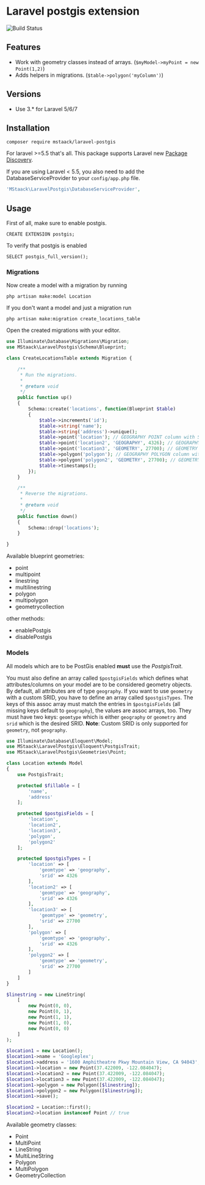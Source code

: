 Laravel postgis extension
=========================

![Build Status](https://github.com/mstaack/laravel-postgis/workflows/Test%20Suite/badge.svg)

## Features

 * Work with geometry classes instead of arrays. (`$myModel->myPoint = new Point(1,2)`)
 * Adds helpers in migrations. (`$table->polygon('myColumn')`)

## Versions
- Use 3.* for Laravel 5/6/7

## Installation

    composer require mstaack/laravel-postgis

For laravel >=5.5 that's all. This package supports Laravel new [Package Discovery](https://laravel.com/docs/5.5/packages#package-discovery).

If you are using Laravel < 5.5, you also need to add the DatabaseServiceProvider to your `config/app.php` file.
```php
'MStaack\LaravelPostgis\DatabaseServiceProvider',
```
## Usage

First of all, make sure to enable postgis.

    CREATE EXTENSION postgis;

To verify that postgis is enabled

    SELECT postgis_full_version();

### Migrations

Now create a model with a migration by running

    php artisan make:model Location

If you don't want a model and just a migration run

    php artisan make:migration create_locations_table

Open the created migrations with your editor.

```PHP
use Illuminate\Database\Migrations\Migration;
use MStaack\LaravelPostgis\Schema\Blueprint;

class CreateLocationsTable extends Migration {

    /**
     * Run the migrations.
     *
     * @return void
     */
    public function up()
    {
        Schema::create('locations', function(Blueprint $table)
        {
            $table->increments('id');
            $table->string('name');
            $table->string('address')->unique();
            $table->point('location'); // GEOGRAPHY POINT column with SRID of 4326 (these are the default values).
            $table->point('location2', 'GEOGRAPHY', 4326); // GEOGRAPHY POINT column with SRID of 4326 with optional parameters.
            $table->point('location3', 'GEOMETRY', 27700); // GEOMETRY column with SRID of 27700.
            $table->polygon('polygon'); // GEOGRAPHY POLYGON column with SRID of 4326.
            $table->polygon('polygon2', 'GEOMETRY', 27700); // GEOMETRY POLYGON column with SRID of 27700.
            $table->timestamps();
        });
    }

    /**
     * Reverse the migrations.
     *
     * @return void
     */
    public function down()
    {
        Schema::drop('locations');
    }

}
```

Available blueprint geometries:

 * point
 * multipoint
 * linestring
 * multilinestring
 * polygon
 * multipolygon
 * geometrycollection

other methods:

 * enablePostgis
 * disablePostgis

### Models

All models which are to be PostGis enabled **must** use the *PostgisTrait*.

You must also define an array called `$postgisFields` which defines
what attributes/columns on your model are to be considered geometry objects. By default, all attributes are of type `geography`. If you want to use `geometry` with a custom SRID, you have to define an array called `$postgisTypes`. The keys of this assoc array must match the entries in `$postgisFields` (all missing keys default to `geography`), the values are assoc arrays, too. They must have two keys: `geomtype` which is either `geography` or `geometry` and `srid` which is the desired SRID. **Note**: Custom SRID is only supported for `geometry`, not `geography`.

```PHP
use Illuminate\Database\Eloquent\Model;
use MStaack\LaravelPostgis\Eloquent\PostgisTrait;
use MStaack\LaravelPostgis\Geometries\Point;

class Location extends Model
{
    use PostgisTrait;

    protected $fillable = [
        'name',
        'address'
    ];

    protected $postgisFields = [
        'location',
        'location2',
        'location3',
        'polygon',
        'polygon2'
    ];

    protected $postgisTypes = [
        'location' => [
            'geomtype' => 'geography',
            'srid' => 4326
        ],
        'location2' => [
            'geomtype' => 'geography',
            'srid' => 4326
        ],
        'location3' => [
            'geomtype' => 'geometry',
            'srid' => 27700
        ],
        'polygon' => [
            'geomtype' => 'geography',
            'srid' => 4326
        ],
        'polygon2' => [
            'geomtype' => 'geometry',
            'srid' => 27700
        ]
    ]
}

$linestring = new LineString(
    [
        new Point(0, 0),
        new Point(0, 1),
        new Point(1, 1),
        new Point(1, 0),
        new Point(0, 0)
    ]
);

$location1 = new Location();
$location1->name = 'Googleplex';
$location1->address = '1600 Amphitheatre Pkwy Mountain View, CA 94043';
$location1->location = new Point(37.422009, -122.084047);
$location1->location2 = new Point(37.422009, -122.084047);
$location1->location3 = new Point(37.422009, -122.084047);
$location1->polygon = new Polygon([$linestring]);
$location1->polygon2 = new Polygon([$linestring]);
$location1->save();

$location2 = Location::first();
$location2->location instanceof Point // true
```

Available geometry classes:

 * Point
 * MultiPoint
 * LineString
 * MultiLineString
 * Polygon
 * MultiPolygon
 * GeometryCollection
